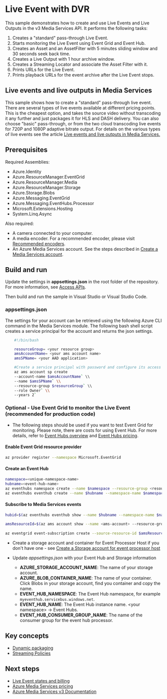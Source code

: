 # Live Event with DVR

This sample demonstrates how to create and use Live Events and Live Outputs in the v3 Media Services API. It performs the following tasks:

1. Creates a "standard" pass-through Live Event.
1. Starts monitoring the Live Event using Event Grid and Event Hub.
1. Creates an Asset and an AssetFilter with 5 minutes sliding window and 30 seconds seek back time.
1. Creates a Live Output with 1 hour archive window.
1. Creates a Streaming Locator and associate the Asset Filter with it.
1. Prints URLs for the Live Event.
1. Prints playback URLs for the event archive after the Live Event stops.

## Live events and live outputs in Media Services

This sample shows how to create a "standard" pass-through live event. There are several types of live events available at different pricing points.  This is the cheapest option, and takes the source video without transcoding it any further and just packages it for HLS and DASH delivery.  You can also choose "basic" pass-through, or from the two cloud transcoding live events for 720P and 1080P adaptive bitrate output.
For details on the various types of live events see the article [Live events and live outputs in Media Services.](https://learn.microsoft.com/azure/media-services/latest/live-event-outputs-concept)

## Prerequisites

Required Assemblies:

* Azure.Identity
* Azure.ResourceManager.EventGrid
* Azure.ResourceManager.Media
* Azure.ResourceManager.Storage
* Azure.Storage.Blobs
* Azure.Messaging.EventGrid
* Azure.Messaging.EventHubs.Processor
* Microsoft.Extensions.Hosting
* System.Linq.Async

Also required:

* A camera connected to your computer.
* A media encoder. For a recommended encoder, please visit [Recommended encoders](https://learn.microsoft.com/azure/media-services/latest/encode-recommended-on-premises-live-encoders).
* An Azure Media Services account. See the steps described in [Create a Media Services account](https://learn.microsoft.com/azure/media-services/latest/account-create-how-to).

## Build and run

Update the settings in **appsettings.json** in the root folder of the repository.
For more information, see [Access APIs](https://learn.microsoft.com/azure/media-services/latest/access-api-howto).

Then build and run the sample in Visual Studio or Visual Studio Code.

### appsettings.json

The settings for your account can be retrieved using the following Azure CLI command in the Media Services module. The following bash shell script creates a service principal for the account and returns the json settings.

```bash
    #!/bin/bash

    resourceGroup= <your resource group>
    amsAccountName= <your ams account name>
    amsSPName= <your AAD application>

    #Create a service principal with password and configure its access to an Azure Media Services account.
    az ams account sp create
    --account-name $amsAccountName` \\
    --name $amsSPName` \\
    --resource-group $resourceGroup` \\
    --role Owner` \\
    --years 2`
```

### Optional - Use Event Grid to monitor the Live Event (recommended for production code)

* The following steps should be used if you want to test Event Grid for monitoring. Please note, there are costs for using Event Hub. For more details, refer to [Event Hubs overview](https://azure.microsoft.com/en-in/pricing/details/event-hubs/) and [Event Hubs pricing](https://docs.microsoft.com/en-us/azure/event-hubs/event-hubs-faq#pricing).

#### Enable Event Grid resource provider

```bash
az provider register --namespace Microsoft.EventGrid
```

#### Create an Event Hub

```bash
namespace=<unique-namespace-name>
hubname=<event-hub-name>
az eventhubs namespace create --name $namespace --resource-group <resource-group>
az eventhubs eventhub create --name $hubname --namespace-name $namespace --resource-group <resource-group>
```

#### Subscribe to Media Services events

```bash
hubid=$(az eventhubs eventhub show --name $hubname --namespace-name $namespace --resource-group <resource-group> --query id --output tsv)\
  
amsResourceId=$(az ams account show --name <ams-account> --resource-group <resource-group> --query id --output tsv)\
  
az eventgrid event-subscription create --source-resource-id $amsResourceId --name <event-subscription-name> --endpoint-type eventhub --endpoint $hubid
```

* Create a storage account and container for Event Processor Host if you don't have one - see [Create a Storage account for event processor host](https://docs.microsoft.com/en-us/azure/event-hubs/event-hubs-dotnet-standard-getstarted-send#create-a-storage-account-for-event-processor-host)

* Update *appsettings.json* with your Event Hub and Storage information
  * **AZURE_STORAGE_ACCOUNT_NAME**: The name of your storage account.
  * **AZURE_BLOB_CONTAINER_NAME**: The name of your container. Click Blobs in your storage account, find you container and copy the name.
  * **EVENT_HUB_NAMESPACE**: The Event Hub namespace, for example `myeventhub.servicebus.windows.net`.
  * **EVENT_HUB_NAME**: The Event Hub instance name.  &lt;your namespace&gt; -&gt; Event Hubs.
  * **EVENT_HUB_CONSUMER_GROUP_NAME**: The name of the consumer group for the event hub processor.

## Key concepts

* [Dynamic packaging](https://learn.microsoft.com/azure/media-services/latest/dynamic-packaging-overview)
* [Streaming Policies](https://learn.microsoft.com/azure/media-services/latest/streaming-policy-concept)

## Next steps

* [Live Event states and billing](https://learn.microsoft.com/azure/media-services/latest/live-event-states-billing-concept)
* [Azure Media Services pricing](https://azure.microsoft.com/pricing/details/media-services/)
* [Azure Media Services v3 Documentation](https://learn.microsoft.com/azure/media-services/latest/)
